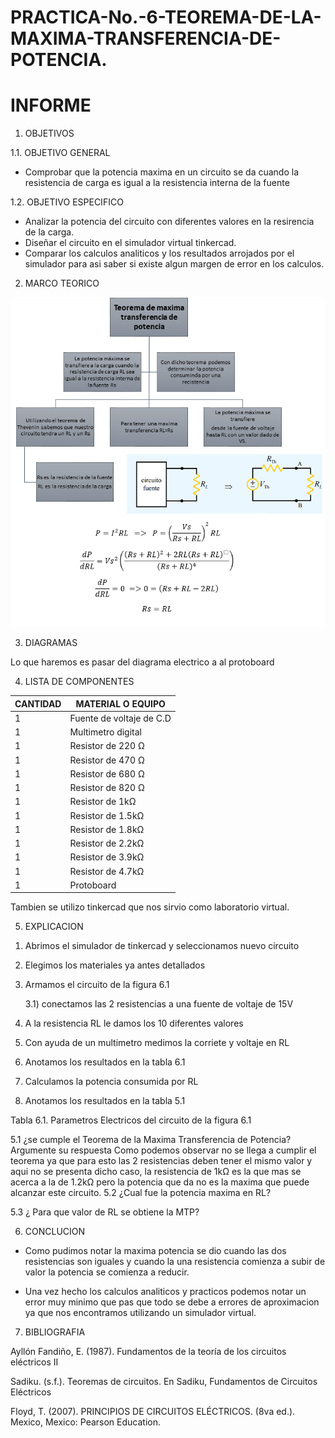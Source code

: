 # PRACTICA-No.-6-TEOREMA-DE-LA-MAXIMA-TRANSFERENCIA-DE-POTENCIA.

# INFORME

1. OBJETIVOS 

1.1. OBJETIVO GENERAL

- Comprobar que la potencia maxima en un circuito se da cuando la resistencia de carga es igual a la resistencia interna de la fuente

 1.2. OBJETIVO ESPECIFICO  

- Analizar la potencia del circuito con diferentes valores en la resirencia de la carga.
- Diseñar el circuito en el simulador virtual tinkercad.
- Comparar los calculos analiticos y los resultados arrojados por el simulador para asi saber si existe algun margen de error en los calculos.

2. MARCO TEORICO

![.](IMG/potencia.png)


3. DIAGRAMAS

Lo que haremos es pasar del diagrama electrico a al protoboard 


4. LISTA DE COMPONENTES

| CANTIDAD|MATERIAL O EQUIPO|
| ----- | ---- |
| 1|Fuente de voltaje de C.D|
|1|Multimetro digital|
|1|Resistor de 220 Ω|
|1|Resistor de 470 Ω|
|1|Resistor de 680 Ω|
|1|Resistor de 820 Ω|
|1|Resistor de 1kΩ|
|1|Resistor de 1.5kΩ|
|1|Resistor de 1.8kΩ|
|1|Resistor de 2.2kΩ|
|1|Resistor de 3.9kΩ|
|1|Resistor de 4.7kΩ|
|1|Protoboard|
Tambien se utilizo tinkercad que nos sirvio como laboratorio virtual.

5. EXPLICACION 

1) Abrimos el simulador de tinkercad y seleccionamos nuevo circuito
2) Elegimos los materiales ya antes detallados
3) Armamos el circuito de la figura  6.1

    3.1)  conectamos las 2 resistencias a una fuente de voltaje de 15V
  
4)  A la resistencia RL le damos  los 10 diferentes valores
5) Con ayuda de un multimetro medimos la corriete y voltaje en RL 
6) Anotamos los resultados en la tabla  6.1
7) Calculamos la potencia  consumida por RL
8) Anotamos los resultados en la tabla 5.1

Tabla 6.1. Parametros Electricos del circuito de la figura 6.1


5.1 ¿se cumple el Teorema de la Maxima Transferencia de Potencia? Argumente su respuesta
Como podemos observar no se llega a cumplir el teorema ya que para esto las 2 resistencias deben tener el mismo valor y aqui no se presenta dicho caso,  la resistencia de 1kΩ es la que mas se acerca a la de 1.2kΩ pero la potencia que da no es la maxima que puede alcanzar este circuito.
5.2 ¿Cual fue la potencia maxima en RL?

5.3 ¿ Para que valor de RL se obtiene la MTP?



6. CONCLUCION 

- Como pudimos notar la maxima potencia se dio cuando las dos resistencias son iguales y cuando la una resistencia comienza a subir de valor la potencia se comienza a reducir.

- Una vez hecho los calculos analiticos y practicos podemos notar un error muy minimo que pas que todo se debe a errores de aproximacion ya que nos encontramos utilizando un simulador virtual.

7. BIBLIOGRAFIA

Ayllón Fandiño, E. (1987). Fundamentos de la teoría de los circuitos eléctricos II

Sadiku. (s.f.). Teoremas de circuitos. En Sadiku, Fundamentos de Circuitos Eléctricos

Floyd, T. (2007). PRINCIPIOS DE CIRCUITOS ELÉCTRICOS. (8va ed.). Mexico, Mexico: Pearson Education.
